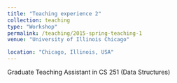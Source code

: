 ```yaml
---
title: "Teaching experience 2"
collection: teaching
type: "Workshop"
permalink: /teaching/2015-spring-teaching-1
venue: "University of Illinois Chicago"

location: "Chicago, Illinois, USA"
---
```


Graduate Teaching Assistant in CS 251 (Data Structures)
